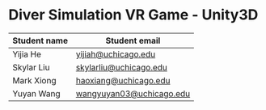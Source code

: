 # Diver Simulation VR Game - Unity3D

| Student name | Student email |
| --- | --- |
| Yijia He | yijiah@uchicago.edu |
| Skylar Liu | skylarliu@uchicago.edu |
| Mark Xiong | haoxiang@uchicago.edu |
| Yuyan Wang | wangyuyan03@uchicago.edu |
